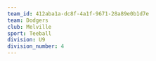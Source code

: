 ```yaml
---
team_id: 412aba1a-dc8f-4a1f-9671-28a89e0b1d7e
team: Dodgers
club: Melville
sport: Teeball
division: U9
division_number: 4
---
```

